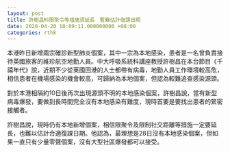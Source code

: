 ```yaml
---
layout: post
title: 許樹昌料限聚令等措施須延長　暫難估計復課日期
date: 2020-04-20 10:09:11.000000000 +08:00
categories: rthk
---
```


本港昨日新增兩宗確診新型肺炎個案，其中一宗為本地感染，患者是一名曾負責接待英國旅客的維珍航空地勤人員。中大呼吸系統科講座教授許樹昌在本台節目《千禧年代》說，近期不少從英國回港的人士都帶有病毒，地勤人員工作環境較高危，相信患者在機場感染的機會較高，可歸納為本地個案，但認為較難追查感染源頭。

對於本港相隔約10日後再次出現源頭不明的本地感染個案，許樹昌說，當有新型病毒爆發，要做到長時間完全沒有本地感染有難度，現時首要是要找出患者的緊密接觸者。

許樹昌說，現時仍有本地新增個案，相信限聚令及限制社交距離等措施一定要延長，也難以估計合適復課日期。他認為，最理想是28日沒有本地感染個案，但如果一直只有少量零聲個案，沒有大型社區爆發都可以接受。
